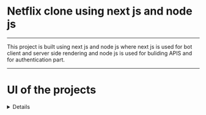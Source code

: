 # Netflix clone using next js and node js
<hr/>
This project is built using next js and node js where next js is used for bot client and server side rendering and node js is used for buliding APIS and for authentication part.
<hr/>

# UI of the projects
<details>
  <div style="display:flex; justify-content:center; align-items:center;">
    
   




<img src="[https://img.icons8.com/?size=48&id=20909&format=png](https://github.com/PaudelSworup/next-netflix-clone/assets/96978659/4646d3f1-1ef2-4dba-b672-bdafab04c8d3)" width="400" height="300" />
 
<img src="https://github.com/PaudelSworup/next-netflix-clone/assets/96978659/3a50a558-316d-44d7-8d54-1442ed28fe2e" width="400" height="300" />
 
 <img src="https://github.com/PaudelSworup/next-netflix-clone/assets/96978659/21e721e5-839a-4d9d-9a50-0885d3ccdf20" width="400" height="300" />
 
  <img src="https://github.com/PaudelSworup/next-netflix-clone/assets/96978659/78f95d30-f32a-478e-9d6f-7bd3c2cfafce" width="400" height="300" />
 
<img src="https://github.com/PaudelSworup/next-netflix-clone/assets/96978659/32a29c14-ad24-4ace-a3d8-4e7e17d43c9d" width="400" height="300" />
 
 <img src="https://github.com/PaudelSworup/next-netflix-clone/assets/96978659/1de35746-77ef-4aa6-841d-3e741e3b4f22" width="400" height="300" />
</div>


</details>
